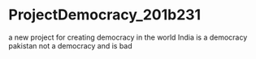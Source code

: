 # ProjectDemocracy_201b231
a new project for creating democracy in the world
India is a democracy
pakistan not a democracy and is bad

